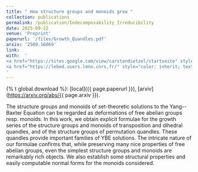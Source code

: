 ```yaml
---
title: " How structure groups and monoids grow "
collection: publications
permalink: /publication/Indecomposability_Irreducibility
date: 2025-09-22
venue: 'Preprint'
paperurl: '/files/Growth_Quandles.pdf'
arxiv: '2509.16069'
link:
with:  '
<a href="https://sites.google.com/view/carstendietzel/startseite" style="color: inherit; text-decoration: underline;">C. Dietzel</a>,
<a href="https://lebed.users.lmno.cnrs.fr/" style="color: inherit; text-decoration: underline;">V. Lebed</a>
'
---
```

{% t global.download %}: [local]({{ page.paperurl }}), [arxiv](https://arxiv.org/abs/{{ page.arxiv }}).

The structure groups and monoids of set-theoretic solutions to the Yang--Baxter Equation can be regarded as deformations of free abelian groups resp. monoids. In this work, we obtain explicit formulae for the growth series of the structure groups and monoids of transposition and dihedral quandles, and of the structure groups of permutation quandles. These quandles provide important families of YBE solutions. The intricate nature of our formulae confirms that, while preserving many nice properties of free abelian groups, even the simplest structure groups and monoids are remarkably rich objects. We also establish some structural properties and easily computable normal forms for the monoids considered.
